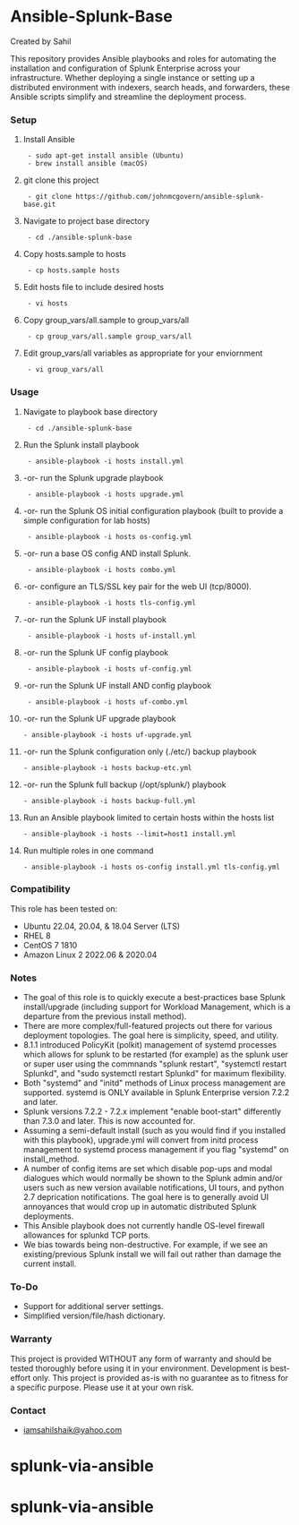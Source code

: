 # Ansible-Splunk-Base

Created by Sahil

This repository provides Ansible playbooks and roles for automating the installation and configuration of Splunk Enterprise across your infrastructure. Whether deploying a single instance or setting up a distributed environment with indexers, search heads, and forwarders, these Ansible scripts simplify and streamline the deployment process.

### Setup

1. Install Ansible
 
		- sudo apt-get install ansible (Ubuntu) 
		- brew install ansible (macOS)

2. git clone this project

		- git clone https://github.com/johnmcgovern/ansible-splunk-base.git
	
3. Navigate to project base directory

		- cd ./ansible-splunk-base		

4. Copy hosts.sample to hosts

		- cp hosts.sample hosts

5. Edit hosts file to include desired hosts

		- vi hosts
	
6. Copy group_vars/all.sample to group_vars/all

		- cp group_vars/all.sample group_vars/all

7. Edit group_vars/all variables as appropriate for your enviornment

		- vi group_vars/all


### Usage
	
1. Navigate to playbook base directory

		- cd ./ansible-splunk-base
	
2. Run the Splunk install playbook

		- ansible-playbook -i hosts install.yml

3. -or- run the Splunk upgrade playbook

		- ansible-playbook -i hosts upgrade.yml

4. -or- run the Splunk OS initial configuration playbook (built to provide a simple configuration for lab hosts)

		- ansible-playbook -i hosts os-config.yml

5. -or- run a base OS config AND install Splunk.

		- ansible-playbook -i hosts combo.yml	

6. -or- configure an TLS/SSL key pair for the web UI (tcp/8000).

		- ansible-playbook -i hosts tls-config.yml						

7. -or- run the Splunk UF install playbook

		- ansible-playbook -i hosts uf-install.yml

8. -or- run the Splunk UF config playbook

		- ansible-playbook -i hosts uf-config.yml

9. -or- run the Splunk UF install AND config playbook

		- ansible-playbook -i hosts uf-combo.yml	

10. -or- run the Splunk UF upgrade playbook

		- ansible-playbook -i hosts uf-upgrade.yml					

11. -or- run the Splunk configuration only (./etc/) backup playbook

		- ansible-playbook -i hosts backup-etc.yml

12. -or- run the Splunk full backup (/opt/splunk/) playbook

		- ansible-playbook -i hosts backup-full.yml		

13. Run an Ansible playbook limited to certain hosts within the hosts list

		- ansible-playbook -i hosts --limit=host1 install.yml

14. Run multiple roles in one command

		- ansible-playbook -i hosts os-config install.yml tls-config.yml


### Compatibility

This role has been tested on:

- Ubuntu 22.04, 20.04, & 18.04 Server (LTS)
- RHEL 8
- CentOS 7 1810
- Amazon Linux 2 2022.06 & 2020.04


### Notes

- The goal of this role is to quickly execute a best-practices base Splunk install/upgrade (including support for Workload Management, which is a departure from the previous install method).
- There are more complex/full-featured projects out there for various deployment topologies. The goal here is simplicity, speed, and utility.
- 8.1.1 introduced PolicyKit (polkit) management of systemd processes which allows for splunk to be restarted (for example) as the splunk user or super user using the commnands "splunk restart", "systemctl restart Splunkd", and "sudo systemctl restart Splunkd" for maximum flexibility.
- Both "systemd" and "initd" methods of Linux process management are supported. systemd is ONLY available in Splunk Enterprise version 7.2.2 and later. 
- Splunk versions 7.2.2 - 7.2.x implement "enable boot-start" differently than 7.3.0 and later. This is now accounted for.
- Assuming a semi-default install (such as you would find if you installed with this playbook), upgrade.yml will convert from initd process management to systemd process management if you flag "systemd" on install_method.
- A number of config items are set which disable pop-ups and modal dialogues which would normally be shown to the Splunk admin and/or users such as new version available notifications, UI tours, and python 2.7 deprication notifications. The goal here is to generally avoid UI annoyances that would crop up in automatic distributed Splunk deployments.
- This Ansible playbook does not currently handle OS-level firewall allowances for splunkd TCP ports.
- We bias towards being non-destructive. For example, if we see an existing/previous Splunk install we will fail out rather than damage the current install. 

### To-Do

- Support for additional server settings.
- Simplified version/file/hash dictionary.


### Warranty

This project is provided WITHOUT any form of warranty and should be tested thoroughly before using it in your environment. Development is best-effort only. This project is provided as-is with no guarantee as to fitness for a specific purpose. Please use it at your own risk.


### Contact

- iamsahilshaik@yahoo.com
# splunk-via-ansible
# splunk-via-ansible

